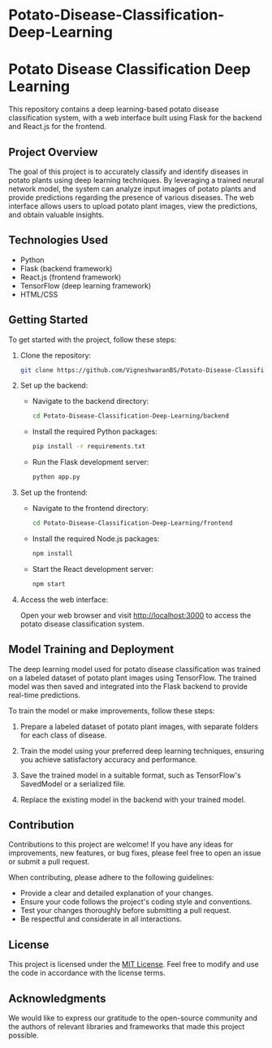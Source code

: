 # Potato-Disease-Classification-Deep-Learning

# Potato Disease Classification Deep Learning

This repository contains a deep learning-based potato disease classification system, with a web interface built using Flask for the backend and React.js for the frontend.

## Project Overview

The goal of this project is to accurately classify and identify diseases in potato plants using deep learning techniques. By leveraging a trained neural network model, the system can analyze input images of potato plants and provide predictions regarding the presence of various diseases. The web interface allows users to upload potato plant images, view the predictions, and obtain valuable insights.

## Technologies Used

- Python
- Flask (backend framework)
- React.js (frontend framework)
- TensorFlow (deep learning framework)
- HTML/CSS

## Getting Started

To get started with the project, follow these steps:

1. Clone the repository:

   ```bash
   git clone https://github.com/VigneshwaranBS/Potato-Disease-Classification-Deep-Learning.git
   ```

2. Set up the backend:

   - Navigate to the backend directory:

     ```bash
     cd Potato-Disease-Classification-Deep-Learning/backend
     ```

   - Install the required Python packages:

     ```bash
     pip install -r requirements.txt
     ```

   - Run the Flask development server:

     ```bash
     python app.py
     ```

3. Set up the frontend:

   - Navigate to the frontend directory:

     ```bash
     cd Potato-Disease-Classification-Deep-Learning/frontend
     ```

   - Install the required Node.js packages:

     ```bash
     npm install
     ```

   - Start the React development server:

     ```bash
     npm start
     ```

4. Access the web interface:

   Open your web browser and visit [http://localhost:3000](http://localhost:3000) to access the potato disease classification system.

## Model Training and Deployment

The deep learning model used for potato disease classification was trained on a labeled dataset of potato plant images using TensorFlow. The trained model was then saved and integrated into the Flask backend to provide real-time predictions.

To train the model or make improvements, follow these steps:

1. Prepare a labeled dataset of potato plant images, with separate folders for each class of disease.

2. Train the model using your preferred deep learning techniques, ensuring you achieve satisfactory accuracy and performance.

3. Save the trained model in a suitable format, such as TensorFlow's SavedModel or a serialized file.

4. Replace the existing model in the backend with your trained model.

## Contribution

Contributions to this project are welcome! If you have any ideas for improvements, new features, or bug fixes, please feel free to open an issue or submit a pull request.

When contributing, please adhere to the following guidelines:

- Provide a clear and detailed explanation of your changes.
- Ensure your code follows the project's coding style and conventions.
- Test your changes thoroughly before submitting a pull request.
- Be respectful and considerate in all interactions.

## License

This project is licensed under the [MIT License](LICENSE). Feel free to modify and use the code in accordance with the license terms.

## Acknowledgments

We would like to express our gratitude to the open-source community and the authors of relevant libraries and frameworks that made this project possible.

